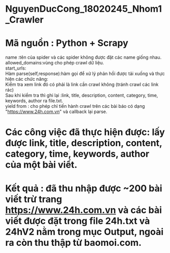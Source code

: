 # NguyenDucCong_18020245_Nhom1_Crawler
# Mã nguồn : Python + Scrapy

name :tên của spider và các spider không được đặt các name giống nhau.<br/>
allowed_domains:vùng cho phép crawl dữ liệu.<br/>
start_urls:<br/>
Hàm parse(self,response):hàm gọi để xử lý phản hồi được tải xuống và thực hiện các chức năng:<br/>
Kiểm tra xem link đó có phải là link cần crawl không (tránh crawl các link rác)<br/>
Sau khi kiểm tra thì ghi lại :link, title, description, content, category, time, keywords, author ra file.txt.<br/>
yield from : cho phép chỉ tiến hành crawl trên các bài báo có dạng "https://www.24h.com.vn" và callback lại parse.<br/>

# Các công việc đã thực hiện được: lấy được link, title, description, content, category, time, keywords, author của một bài viết.
# Kết quả : đã thu nhập được ~200 bài viết trừ trang https://www.24h.com.vn và các bài viết được đặt trong file 24h.txt và 24hV2 nằm trong mục Output, ngoài ra còn thu thập từ baomoi.com.
